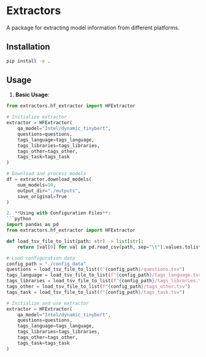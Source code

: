 # Extractors

A package for extracting model information from different platforms.

## Installation

```bash
pip install -e .
```

## Usage

1. **Basic Usage**:

```python
from extractors.hf_extractor import HFExtractor

# Initialize extractor
extractor = HFExtractor(
    qa_model="Intel/dynamic_tinybert",
    questions=questions,
    tags_language=tags_language,
    tags_libraries=tags_libraries,
    tags_other=tags_other,
    tags_task=tags_task
)

# Download and process models
df = extractor.download_models(
    num_models=10,
    output_dir="./outputs",
    save_original=True
)

2. **Using with Configuration Files**:
```python
import pandas as pd
from extractors.hf_extractor import HFExtractor

def load_tsv_file_to_list(path: str) -> list[str]:
    return [val[0] for val in pd.read_csv(path, sep="\t").values.tolist()]

# Load configuration data
config_path = "./config_data"
questions = load_tsv_file_to_list(f"{config_path}/questions.tsv")
tags_language = load_tsv_file_to_list(f"{config_path}/tags_language.tsv")
tags_libraries = load_tsv_file_to_list(f"{config_path}/tags_libraries.tsv")
tags_other = load_tsv_file_to_list(f"{config_path}/tags_other.tsv")
tags_task = load_tsv_file_to_list(f"{config_path}/tags_task.tsv")

# Initialize and use extractor
extractor = HFExtractor(
    qa_model="Intel/dynamic_tinybert",
    questions=questions,
    tags_language=tags_language,
    tags_libraries=tags_libraries,
    tags_other=tags_other,
    tags_task=tags_task
)
```


